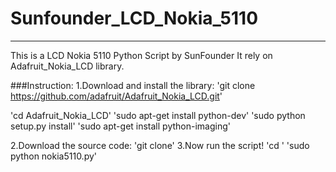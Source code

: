 # Sunfounder_LCD_Nokia_5110
----------
This is a LCD Nokia 5110 Python Script by SunFounder
It rely on Adafruit_Nokia_LCD library.

###Instruction:
1.Download and install the library:
'git clone https://github.com/adafruit/Adafruit_Nokia_LCD.git'

'cd Adafruit_Nokia_LCD'
'sudo apt-get install python-dev'
'sudo python setup.py install'
'sudo apt-get install python-imaging'

2.Download the source code:
'git clone'
3.Now run the script!
'cd '
'sudo python nokia5110.py'

